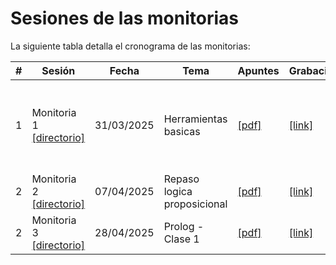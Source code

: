 # Sesiones de las monitorias

La siguiente tabla detalla el cronograma de las monitorias:

|#|Sesión|Fecha|Tema|Apuntes|Grabaciones|Observaciones|
|---|---|---|---|---|---|---|
|1|Monitoria 1 [[directorio]](monitoria1_31-03-2025/)| 31/03/2025 |Herramientas basicas|[[pdf]](./monitoria1_31-03-2025/monitoria1_31-03-2025.pdf)|[[link]](https://udearroba.zoom.us/rec/play/wxys1WyPkeo_Kf4ayaTFMQmYHRNrsqE-pW1U8rHSNA8vekkr4tNz_GUazYdA2dgsP7bH9OKMbeuq6I0P.BvhvKaf4lp7k7PPA?accessLevel=meeting&canPlayFromShare=true&from=my_recording&startTime=1743458156000&componentName=rec-play&originRequestUrl=https%3A%2F%2Fudearroba.zoom.us%2Frec%2Fshare%2FzLv1IuARgvY7Hqh87LmQB-kC6f4xzXugx3HizLW4Sl6Y4uCvyL54LcgNRGgGB6xp.bF-TqcDdwqgcC58X%3FstartTime%3D1743458156000)|Se abordaron herramientas como: Colab, Anaconda, Jupyter, Spyder y VScode.|
|2|Monitoria 2 [[directorio]](monitoria2_07-04-2025/)| 07/04/2025 |Repaso logica proposicional|[[pdf]](./monitoria2_07-04-2025/monitoria2_07-04-2025.pdf)|[[link]](https://udearroba.zoom.us/rec/play/3Scv_Fy6Nt_fIqQWO5_0aZvJnIwLzscZq_4T5sA54HgnB_bLLEZNxF8OzMv6jL2bwGL4w_6N5vvyYuny.df23JRK4BzY6rsNO?accessLevel=meeting&canPlayFromShare=true&from=my_recording&continueMode=true&componentName=rec-play&originRequestUrl=https%3A%2F%2Fudearroba.zoom.us%2Frec%2Fshare%2FU0Krx49jg9BOQEZEAFUFPDJaX8jLNq0Pjx6FsCxO6JaxcvPJM3OqnbSYiJSwCbGc.Q5kQwow9U4WRl7LG)|Se repasaron los temas del parcial 1|
|2|Monitoria 3 [[directorio]](monitoria3_28-04-2025/)| 28/04/2025 |Prolog - Clase 1|[[pdf]](./monitoria2_07-04-2025/monitoria2_07-04-2025.pdf)|[[link]](https://udearroba.zoom.us/rec/play/3Scv_Fy6Nt_fIqQWO5_0aZvJnIwLzscZq_4T5sA54HgnB_bLLEZNxF8OzMv6jL2bwGL4w_6N5vvyYuny.df23JRK4BzY6rsNO?accessLevel=meeting&canPlayFromShare=true&from=my_recording&continueMode=true&componentName=rec-play&originRequestUrl=https%3A%2F%2Fudearroba.zoom.us%2Frec%2Fshare%2FU0Krx49jg9BOQEZEAFUFPDJaX8jLNq0Pjx6FsCxO6JaxcvPJM3OqnbSYiJSwCbGc.Q5kQwow9U4WRl7LG)|Se repasaron los temas del parcial 1|

